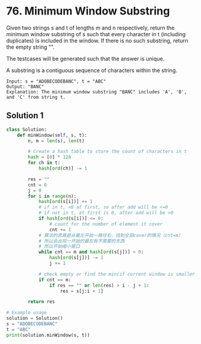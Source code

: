 # 76. Minimum Window Substring

Given two strings s and t of lengths m and n respectively, return the minimum window substring of s such that every character in t (including duplicates) is included in the window. If there is no such substring, return the empty string "".

The testcases will be generated such that the answer is unique.

A substring is a contiguous sequence of characters within the string.

```
Input: s = "ADOBECODEBANC", t = "ABC"
Output: "BANC"
Explanation: The minimum window substring "BANC" includes 'A', 'B', and 'C' from string t.
```
## Solution 1
```python
class Solution:
    def minWindow(self, s, t):
        n, m = len(s), len(t)

        # Create a hash table to store the count of characters in t
        hash = [0] * 128
        for ch in t:
            hash[ord(ch)] -= 1

        res = ""
        cnt = 0
        j = 0
        for i in range(n):
            hash[ord(s[i])] += 1
            # if in t, <0 at first, so after add will be <=0
            # if not in t, at first is 0, after add will be >0
            if hash[ord(s[i])] <= 0:
                # count for the number of element it cover
                cnt += 1
            # 算法的思路是从最左开始一路往右，找到全部cover的情况（cnt=m）
            # 所以会出现一开始的最左有不需要的东西
            # 所以开始缩小窗口
            while cnt == m and hash[ord(s[j])] > 0:
                hash[ord(s[j])] -= 1
                j += 1

            # check empty or find the min(if current window is smaller than res)
            if cnt == m:
                if res == "" or len(res) > i - j + 1:
                    res = s[j:i + 1]

        return res

# Example usage
solution = Solution()
s = "ADOBECODEBANC"
t = "ABC"
print(solution.minWindow(s, t))

```